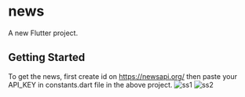 # news

A new Flutter project.

## Getting Started

To get the news, first create id on https://newsapi.org/ then paste your API_KEY in constants.dart file in the above project.
![ss1](https://user-images.githubusercontent.com/86218086/134866348-7c993b17-c573-4675-9197-8fca0577ff11.jpeg)
![ss2](https://user-images.githubusercontent.com/86218086/134866359-f73ccd24-a1f8-4a9c-9d66-9f16c2e9b282.jpeg)
